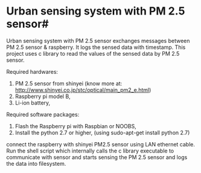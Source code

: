 # Urban sensing system with PM 2.5 sensor#
Urban sensing system with PM 2.5 sensor exchanges messages between PM 2.5 sensor & raspberry. 
It logs the sensed data with timestamp. This project uses c library to read the values of the sensed data by PM 2.5 sensor.

Required hardwares:
1. PM 2.5 sensor from shinyei (know more at: http://www.shinyei.co.jp/stc/optical/main_pm2_e.html)
2. Raspberry pi model B,
3. Li-ion battery,

Required software packages:
1. Flash the Raspberry pi with Raspbian or NOOBS,
2. Install the python 2.7 or higher,
  (using sudo-apt-get install python 2.7)

connect the raspberry with shinyei PM2.5 sensor using LAN ethernet cable. 
Run the shell script which internally calls the c library executable to communicate with sensor 
and starts sensing the PM 2.5 sensor and logs the data into filesystem.
